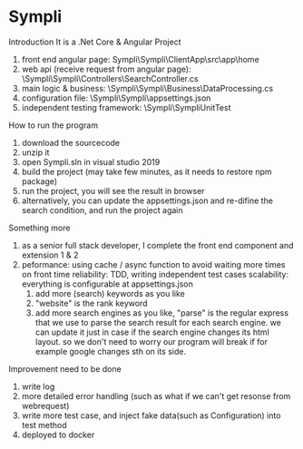 # Sympli
 Introduction
 It is a .Net Core & Angular Project
 1. front end angular page: Sympli\Sympli\ClientApp\src\app\home
 2. web api (receive request from angular page): \Sympli\Sympli\Controllers\SearchController.cs
 3. main logic & business: \Sympli\Sympli\Business\DataProcessing.cs
 4. configuration file: \Sympli\Sympli\appsettings.json
 5. independent testing framework: \Sympli\SympliUnitTest
 
 
 How to run the program
 1. download the sourcecode
 2. unzip it
 3. open Sympli.sln in visual studio 2019
 4. build the project (may take few minutes, as it needs to restore npm package)
 5. run the project, you will see the result in browser
 6. alternatively, you can update the appsettings.json and re-difine the search condition, and run the project again
 
 
 Something more
 1. as a senior full stack developer, I complete the front end component and extension 1 & 2
 2. peformance: using cache / async function to avoid waiting more times on front time
    reliability: TDD, writing independent test cases
	scalability: everything is configurable at appsettings.json
	1. add more (search) keywords as you like
	2. "website" is the rank keyword
	3. add more search engines as you like, 
	    "parse" is the regular express that we use to parse the search result for each search engine.
		we can update it just in case if the search engine changes its html layout.
		so we don't need to worry our program will break if for example google changes sth on its side.
		

		
 Improvement need to be done
 1. write log
 2. more detailed error handling (such as what if we can't get resonse from webrequest)
 3. write more test case, and inject fake data(such as Configuration) into test method
 4. deployed to docker